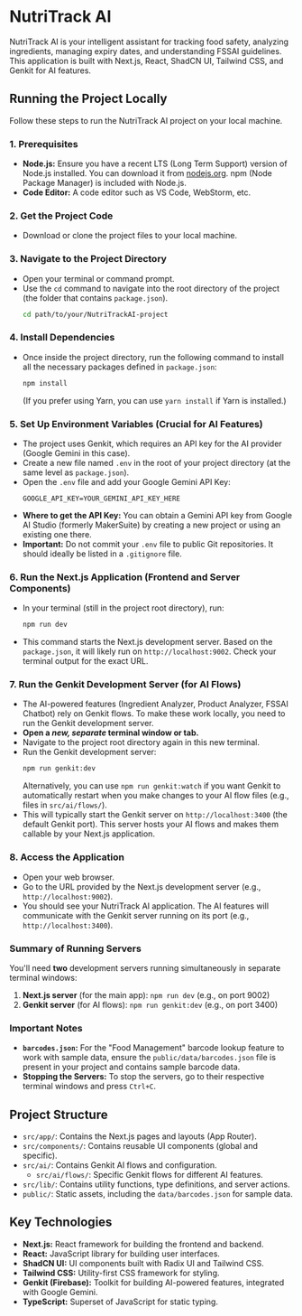 
# NutriTrack AI

NutriTrack AI is your intelligent assistant for tracking food safety, analyzing ingredients, managing expiry dates, and understanding FSSAI guidelines. This application is built with Next.js, React, ShadCN UI, Tailwind CSS, and Genkit for AI features.

## Running the Project Locally

Follow these steps to run the NutriTrack AI project on your local machine.

### 1. Prerequisites

*   **Node.js:** Ensure you have a recent LTS (Long Term Support) version of Node.js installed. You can download it from [nodejs.org](https://nodejs.org/). npm (Node Package Manager) is included with Node.js.
*   **Code Editor:** A code editor such as VS Code, WebStorm, etc.

### 2. Get the Project Code

*   Download or clone the project files to your local machine.

### 3. Navigate to the Project Directory

*   Open your terminal or command prompt.
*   Use the `cd` command to navigate into the root directory of the project (the folder that contains `package.json`).
    ```bash
    cd path/to/your/NutriTrackAI-project
    ```

### 4. Install Dependencies

*   Once inside the project directory, run the following command to install all the necessary packages defined in `package.json`:
    ```bash
    npm install
    ```
    (If you prefer using Yarn, you can use `yarn install` if Yarn is installed.)

### 5. Set Up Environment Variables (Crucial for AI Features)

*   The project uses Genkit, which requires an API key for the AI provider (Google Gemini in this case).
*   Create a new file named `.env` in the root of your project directory (at the same level as `package.json`).
*   Open the `.env` file and add your Google Gemini API Key:
    ```env
    GOOGLE_API_KEY=YOUR_GEMINI_API_KEY_HERE
    ```
*   **Where to get the API Key:** You can obtain a Gemini API key from Google AI Studio (formerly MakerSuite) by creating a new project or using an existing one there.
*   **Important:** Do not commit your `.env` file to public Git repositories. It should ideally be listed in a `.gitignore` file.

### 6. Run the Next.js Application (Frontend and Server Components)

*   In your terminal (still in the project root directory), run:
    ```bash
    npm run dev
    ```
*   This command starts the Next.js development server. Based on the `package.json`, it will likely run on `http://localhost:9002`. Check your terminal output for the exact URL.

### 7. Run the Genkit Development Server (for AI Flows)

*   The AI-powered features (Ingredient Analyzer, Product Analyzer, FSSAI Chatbot) rely on Genkit flows. To make these work locally, you need to run the Genkit development server.
*   **Open a *new, separate* terminal window or tab.**
*   Navigate to the project root directory again in this new terminal.
*   Run the Genkit development server:
    ```bash
    npm run genkit:dev
    ```
    Alternatively, you can use `npm run genkit:watch` if you want Genkit to automatically restart when you make changes to your AI flow files (e.g., files in `src/ai/flows/`).
*   This will typically start the Genkit server on `http://localhost:3400` (the default Genkit port). This server hosts your AI flows and makes them callable by your Next.js application.

### 8. Access the Application

*   Open your web browser.
*   Go to the URL provided by the Next.js development server (e.g., `http://localhost:9002`).
*   You should see your NutriTrack AI application. The AI features will communicate with the Genkit server running on its port (e.g., `http://localhost:3400`).

### Summary of Running Servers

You'll need **two** development servers running simultaneously in separate terminal windows:

1.  **Next.js server** (for the main app): `npm run dev` (e.g., on port 9002)
2.  **Genkit server** (for AI flows): `npm run genkit:dev` (e.g., on port 3400)

### Important Notes

*   **`barcodes.json`:** For the "Food Management" barcode lookup feature to work with sample data, ensure the `public/data/barcodes.json` file is present in your project and contains sample barcode data.
*   **Stopping the Servers:** To stop the servers, go to their respective terminal windows and press `Ctrl+C`.

## Project Structure

*   `src/app/`: Contains the Next.js pages and layouts (App Router).
*   `src/components/`: Contains reusable UI components (global and specific).
*   `src/ai/`: Contains Genkit AI flows and configuration.
    *   `src/ai/flows/`: Specific Genkit flows for different AI features.
*   `src/lib/`: Contains utility functions, type definitions, and server actions.
*   `public/`: Static assets, including the `data/barcodes.json` for sample data.

## Key Technologies

*   **Next.js:** React framework for building the frontend and backend.
*   **React:** JavaScript library for building user interfaces.
*   **ShadCN UI:** UI components built with Radix UI and Tailwind CSS.
*   **Tailwind CSS:** Utility-first CSS framework for styling.
*   **Genkit (Firebase):** Toolkit for building AI-powered features, integrated with Google Gemini.
*   **TypeScript:** Superset of JavaScript for static typing.
